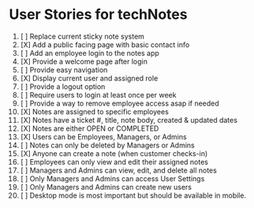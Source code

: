 # User Stories for techNotes

1. [ ] Replace current sticky note system
2. [X] Add a public facing page with basic contact info
3. [ ] Add an employee login to the notes app
4. [X] Provide a welcome page after login
5. [ ] Provide easy navigation
6. [X] Display current user and assigned role
7. [ ] Provide a logout option
8. [ ] Require users to login at least once per week
9. [ ] Provide a way to remove employee access asap if needed
1. [X] Notes are assigned to specific employees
1. [X] Notes have a ticket #, title, note body, created & updated dates
1. [X] Notes are either OPEN or COMPLETED
1. [X] Users can be Employees, Managers, or Admins
1. [ ] Notes can only be deleted by Managers or Admins
1. [X] Anyone can create a note (when customer checks-in)
1. [ ] Employees can only view and edit their assigned notes
1. [ ] Managers and Admins can view, edit, and delete all notes
1. [ ] Only Managers and Admins can access User Settings
1. [ ] Only Managers and Admins can create new users
2. [ ] Desktop mode is most important but should be available in mobile.
